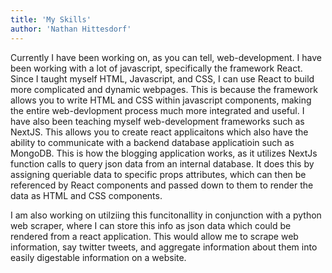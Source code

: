 ```yaml
---
title: 'My Skills'
author: 'Nathan Hittesdorf'
---
```


Currently I have been working on, as you can tell, web-development. I have been working with a lot of javascript, specifically the framework React. Since I taught myself HTML, Javascript, and CSS, I can use React to build more complicated and dynamic webpages. This is because the framework allows you to write HTML and CSS within javascript components, making the entire web-devlopment process much more integrated and useful. I have also been teaching myself web-development frameworks such as NextJS. This allows you to create react applicaitons which also have the ability to communicate with a backend database applicatioin such as MongoDB. This is how the blogging application works, as it utilizes NextJs function calls to query json data from an internal database. It does this by assigning queriable data to specific props attributes, which can then be referenced by React components and passed down to them to render the data as HTML and CSS components. 

I am also working on utilziing this funcitonallity in conjunction with a python web scraper, where I can store this info as json data which could be rendered from a react application. This would allow me to scrape web information, say twitter tweets, and aggregate information about them into easily digestable information on a website.

